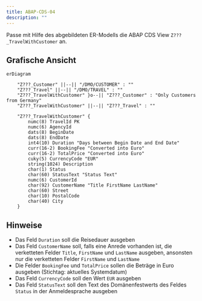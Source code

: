 ```yaml
---
title: ABAP-CDS-04
description: ""
---
```


Passe mit Hilfe des abgebildeten ER-Modells die ABAP CDS View `Z???_TravelWithCustomer` an.

## Grafische Ansicht

```mermaid
erDiagram

    "Z???_Customer" ||--|| "/DMO/CUSTOMER" : ""
    "Z???_Travel" ||--|| "/DMO/TRAVEL" : ""
    "Z???_TravelWithCustomer" }o--|| "Z???_Customer" : "Only Customers from Germany"
    "Z???_TravelWithCustomer" ||--|| "Z???_Travel" : ""

    "Z???_TravelWithCustomer" {
        numc(8) TravelId PK
        numc(6) AgencyId
        dats(8) BeginDate
        dats(8) EndDate
        int4(10) Duration "Days between Begin Date and End Date"
        curr(16-2) BookingFee "Converted into Euro"
        curr(16-2) TotalPrice "Converted into Euro"
        cuky(5) CurrencyCode "EUR"
        string(1024) Description
        char(1) Status
        char(60) StatusText "Status Text"
        numc(6) CustomerId
        char(92) CustomerName "Title FirstName LastName"
        char(60) Street
        char(10) PostalCode
        char(40) City
    }
```

## Hinweise

- Das Feld `Duration` soll die Reisedauer ausgeben
- Das Feld `CustomerName` soll, falls eine Anrede vorhanden ist, die verketteten Felder `Title`, `FirstName` und `LastName` ausgeben, ansonsten nur die verketteten Felder `FirstName` und `LastName`
- Die Felder `BookingFee` und `TotalPrice` sollen die Beträge in Euro ausgeben (Stichtag: aktuelles Systemdatum)
- Das Feld `CurrencyCode` soll den Wert `EUR` ausgeben
- Das Feld `StatusText` soll den Text des Domänenfestwerts des Feldes `Status` in der Anmeldesprache ausgeben
